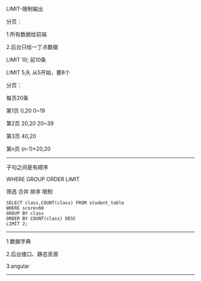 LIMIT-限制输出

分页：

1.所有数据给前端

2.后台只给一丁点数据

LIMIT 10;	前10条

LIMIT 5,8;	从5开始，要8个

分页：

每页20条

第1页	0,20	0~19

第2页	20,20	20~39

第3页	40,20

第n页	(n-1)\*20,20

---

子句之间是有顺序

WHERE GROUP ORDER LIMIT

筛选  合并  排序  限制
```
SELECT class,COUNT(class) FROM student_table
WHERE score>60
GROUP BY class
ORDER BY COUNT(class) DESC
LIMIT 2;
```
---

1.数据字典

2.后台接口、静态资源

3.angular

---
